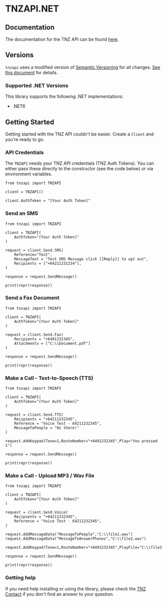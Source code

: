 # TNZAPI.NET

## Documentation

The documentation for the TNZ API can be found [here][apidocs].

## Versions

`tnzapi` uses a modified version of [Semantic Versioning](https://semver.org) for all changes. [See this document](VERSIONS.md) for details.

### Supported .NET Versions

This library supports the following .NET implementations:

* .NET6

## Getting Started

Getting started with the TNZ API couldn't be easier. Create a
`Client` and you're ready to go.

### API Credentials

The `TNZAPI` needs your TNZ API credentials (TNZ Auth Tokens). You can either pass these
directly to the constructor (see the code below) or via environment variables.

```dotnet
from tnzapi import TNZAPI

client = TNZAPI()

client.AuthToken = "[Your Auth Token]"
```

### Send an SMS

```dotnet
from tnzapi import TNZAPI

client = TNZAPI(
    AuthToken="[Your Auth Token]"
)

request = client.Send.SMS(
    Reference="Test",
    MessageText = "Test SMS Message click [[Reply]] to opt out",
    Recipients = ["+64211231234"],
)

response = request.SendMessage()

print(repr(response))
```

### Send a Fax Document

```dotnet
from tnzapi import TNZAPI

client = TNZAPI(
    AuthToken="[Your Auth Token]"
)

request = client.Send.Fax(
    Recipients = "+6491232345",
    Attachments = ["C:\\Document.pdf"]
)

response = request.SendMessage()

print(repr(response))
```

### Make a Call - Text-to-Speech (TTS)

```dotnet
from tnzapi import TNZAPI

client = TNZAPI(
    AuthToken="[Your Auth Token]"
)

request = client.Send.TTS(
    Recipients = "+64211232345",
    Reference = "Voice Test - 64211232345",
    MessageToPeople = "Hi there!"
)

request.AddKeypad(Tone=1,RouteNumber="+6491232345",Play="You pressed 1")

response = request.SendMessage()

print(repr(response))
```

### Make a Call - Upload MP3 / Wav File

```dotnet
from tnzapi import TNZAPI

client = TNZAPI(
    AuthToken="[Your Auth Token]"
)

request = client.Send.Voice(
    Recipients = "+64211232345",
    Reference = "Voice Test - 64211232345",
)

request.AddMessageData("MessageToPeople","C:\\file1.wav")
request.AddMessageData("MessageToAnswerPhones","C:\\file2.wav")

request.AddKeypad(Tone=1,RouteNumber="+6491232345",PlayFile="C:\\file3.wav")

response = request.SendMessage()

print(repr(response))
```

### Getting help

If you need help installing or using the library, please check the [TNZ Contact](https://www.tnz.co.nz/About/Contact/) if you don't find an answer to your question.

[apidocs]: https://www.tnz.co.nz/Docs/dotNetLib/
